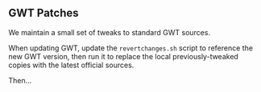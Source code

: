 GWT Patches
------------
We maintain a small set of tweaks to standard GWT sources.

When updating GWT, update the `revertchanges.sh` script to reference the new
GWT version, then run it to replace the local previously-tweaked copies with 
the latest official sources.

Then...
